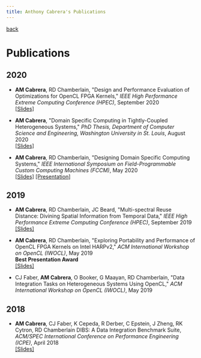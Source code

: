 ```yaml
---
title: Anthony Cabrera's Publications
---
```


[back](/)

# Publications

## 2020

- **AM Cabrera**, RD Chamberlain, "Design and Performance Evaluation of
Optimizations for OpenCL FPGA Kernels,"
*IEEE High Performance Extreme Computing Conference (HPEC)*, 
September 2020<br/>
[\[Slides\]](/assets/presentations/cc_hpec20_pres.pdf)

- **AM Cabrera**, "Domain Specific Computing in Tightly-Coupled Heterogeneous
  Systems,"
*PhD Thesis, Department of Computer Science and Engineering, Washington University 
in St. Louis*, 
August 2020<br/>
[\[Slides\]](/assets/presentations/c_dissdefense20_pres.pdf)

- **AM Cabrera**, RD Chamberlain, 
"Designing Domain Specific Computing Systems," 
*IEEE International Symposium on Field-Programmable Custom Computing  Machines 
(FCCM)*, 
May 2020<br/>
[\[Slides\]](/assets/presentations/cc_fccm20_pres.pdf)
[\[Presentation\]](https://wustl.app.box.com/s/f9dajy6pn0o6s67vmwsxgzurn03ut9bq)

## 2019

- **AM Cabrera**, RD Chamberlain, JC Beard,
"Multi-spectral Reuse Distance: Divining Spatial Information from Temporal 
Data," 
*IEEE High Performance Extreme Computing Conference (HPEC)*,
September 2019<br/>
[\[Slides\]](/assets/presentations/ccb_hpec19_pres.pdf)

- **AM Cabrera**, RD Chamberlain,
"Exploring Portability and Performance of OpenCL FPGA Kernels on Intel HARPv2,"
*ACM International Workshop on OpenCL (IWOCL)*,
May 2019<br/>
**Best Presentation Award**<br/>
[\[Slides\]](/assets/presentations/cc_iwocl19_pres.pdf)

- CJ Faber, **AM Cabrera**, O Booker, G Maayan, RD Chamberlain, 
"Data Integration Tasks on Heterogeneous Systems Using OpenCL," 
*ACM International Workshop on OpenCL (IWOCL)*,
May 2019<br/>

## 2018

- **AM Cabrera**, CJ Faber, K Cepeda, R Derber, C Epstein, J Zheng, RK Cytron, 
RD Chamberlain 
DIBS: A Data Integration Benchmark Suite,
*ACM/SPEC International Conference on Performance Engineering (ICPE)*,
April 2018<br/>
[\[Slides\]](/assets/presentations/cfcdezcc_icpe18_pres.pdf)
